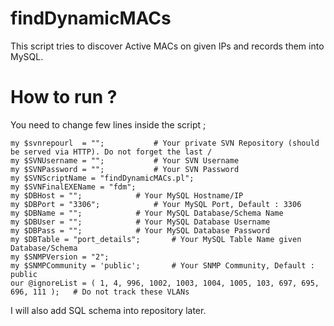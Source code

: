 # findDynamicMACs

This script tries to discover Active MACs on given IPs and records them into MySQL.

# How to run ?

You need to change few lines inside the script ;
```
my $svnrepourl  = ""; 			# Your private SVN Repository (should be served via HTTP). Do not forget the last /
my $SVNUsername = "";			# Your SVN Username
my $SVNPassword = "";			# Your SVN Password
my $SVNScriptName = "findDynamicMACs.pl";
my $SVNFinalEXEName = "fdm";
my $DBHost = "";			# Your MySQL Hostname/IP
my $DBPort = "3306";			# Your MySQL Port, Default : 3306
my $DBName = "";			# Your MySQL Database/Schema Name	
my $DBUser = "";			# Your MySQL Database Username
my $DBPass = "";			# Your MySQL Database Password
my $DBTable = "port_details";		# Your MySQL Table Name given Database/Schema
my $SNMPVersion = "2";
my $SNMPCommunity = 'public';		# Your SNMP Community, Default : public
our @ignoreList = ( 1, 4, 996, 1002, 1003, 1004, 1005, 103, 697, 695, 696, 111 );	# Do not track these VLANs
```

I will also add SQL schema into repository later.
